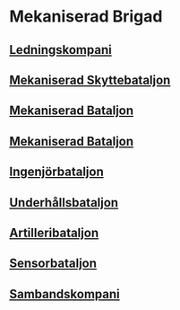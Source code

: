 # Mekaniserad Brigad

## [Ledningskompani](/Kompanier/mekbrigledkomp.md)

## [Mekaniserad Skyttebataljon](/Bataljoner/mekskbat.md)

## [Mekaniserad Bataljon](/Bataljoner/mekbat.md)

## [Mekaniserad Bataljon](/Bataljoner/mekbat.md)

## [Ingenjörbataljon](/Bataljoner/mekbrigingbat.md)

## [Underhållsbataljon](/Bataljoner/mekbriguhbat.md)

## [Artilleribataljon](/Bataljoner/mekbrigartbat.md)

## [Sensorbataljon](/Bataljoner/mekbrigsensbat.md)

## [Sambandskompani](/Kompanier/mekbrigsbkomp.md)
